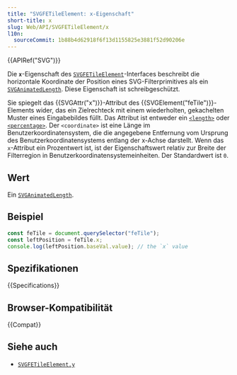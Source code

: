 ```yaml
---
title: "SVGFETileElement: x-Eigenschaft"
short-title: x
slug: Web/API/SVGFETileElement/x
l10n:
  sourceCommit: 1b88b4d62918f6f13d1155825e3881f52d90206e
---
```


{{APIRef("SVG")}}

Die **`x`**-Eigenschaft des [`SVGFETileElement`](/de/docs/Web/API/SVGFETileElement)-Interfaces beschreibt die horizontale Koordinate der Position eines SVG-Filterprimitives als ein [`SVGAnimatedLength`](/de/docs/Web/API/SVGAnimatedLength). Diese Eigenschaft ist schreibgeschützt.

Sie spiegelt das {{SVGAttr("x")}}-Attribut des {{SVGElement("feTile")}}-Elements wider, das ein Zielrechteck mit einem wiederholten, gekachelten Muster eines Eingabebildes füllt. Das Attribut ist entweder ein [`<length>`](/de/docs/Web/SVG/Guides/Content_type#length) oder [`<percentage>`](/de/docs/Web/SVG/Guides/Content_type#percentage). Der `<coordinate>` ist eine Länge im Benutzerkoordinatensystem, die die angegebene Entfernung vom Ursprung des Benutzerkoordinatensystems entlang der x-Achse darstellt. Wenn das `x`-Attribut ein Prozentwert ist, ist der Eigenschaftswert relativ zur Breite der Filterregion in Benutzerkoordinatensystemeinheiten. Der Standardwert ist `0`.

## Wert

Ein [`SVGAnimatedLength`](/de/docs/Web/API/SVGAnimatedLength).

## Beispiel

```js
const feTile = document.querySelector("feTile");
const leftPosition = feTile.x;
console.log(leftPosition.baseVal.value); // the `x` value
```

## Spezifikationen

{{Specifications}}

## Browser-Kompatibilität

{{Compat}}

## Siehe auch

- [`SVGFETileElement.y`](/de/docs/Web/API/SVGFETileElement/y)
